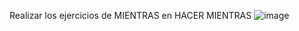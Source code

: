 Realizar los ejercicios de MIENTRAS en HACER MIENTRAS
![image](https://user-images.githubusercontent.com/104279687/168448491-802f1bfa-8c9d-414c-bc65-72ece8c3f58b.png)
